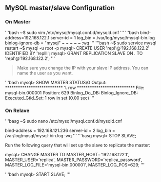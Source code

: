 ## MySQL master/slave Configuration

### On Master

'''bash
~$ sudo vim /etc/mysql/mysql.conf.d/mysqld.cnf
'''
'''bash
bind-address=192.168.122.1
server-id = 1
log_bin = /var/log/mysql/mysql-bin.log
binlog-ignore-db = "mysql"
~
~
~
~
~
:wq
'''
'''bash
~$ sudo service mysql restart
~$ mysql -u root -p
mysql> CREATE USER 'repl'@'192.168.122.2' IDENTIFIED BY 'replll';
mysql> GRANT REPLICATION SLAVE ON *.* TO 'repl'@'192.168.122.2';
'''

> Make sure you change the IP with your slave IP address. You can name the user as you want.

'''bash
mysql> SHOW MASTER STATUS\G
Output:
*************************** 1. row ***************************
             File: mysql-bin.000001
         Position: 629
     Binlog_Do_DB: 
 Binlog_Ignore_DB: 
Executed_Gtid_Set: 
1 row in set (0.00 sec)
'''

### On Relave

'''basg
~$ sudo nano /etc/mysql/mysql.conf.d/mysqld.cnf

bind-address           = 192.168.121.236
server-id              = 2
log_bin                = /var/log/mysql/mysql-bin.log
:wq
'''
'''basg
mysql> STOP SLAVE;

Run the following query that will set up the slave to replicate the master:

mysql> CHANGE MASTER TO
MASTER_HOST='192.168.122.1',
MASTER_USER='replica',
MASTER_PASSWORD='replica_password',
MASTER_LOG_FILE='mysql-bin.000001',
MASTER_LOG_POS=629;
'''

'''bash
mysql> START SLAVE;
'''

